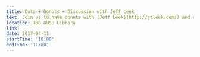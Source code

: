 ```yaml
---
title: Data + Donuts + Discussion with Jeff Leek
text: Join us to have donuts with [Jeff Leek](http://jtleek.com/) and discuss his book [How to be a Modern Scientist](https://leanpub.com/modernscientist).
location: TBD OHSU Library
link: 
date: 2017-04-11
startTime: '10:00'
endTime: '11:00'
---
```


